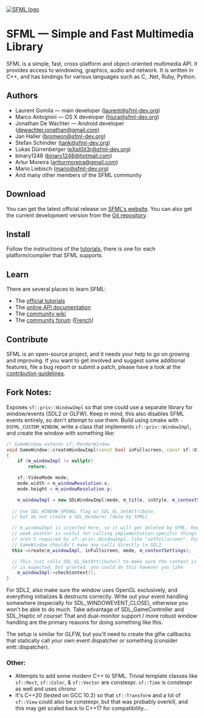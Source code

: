 [![SFML logo](https://www.sfml-dev.org/images/logo.png)](https://www.sfml-dev.org)

# SFML — Simple and Fast Multimedia Library

SFML is a simple, fast, cross-platform and object-oriented multimedia API. It provides access to windowing, graphics, audio and network. It is written in C++, and has bindings for various languages such as C, .Net, Ruby, Python.

## Authors

  - Laurent Gomila — main developer (laurent@sfml-dev.org)
  - Marco Antognini — OS X developer (hiura@sfml-dev.org)
  - Jonathan De Wachter — Android developer (dewachter.jonathan@gmail.com)
  - Jan Haller (bromeon@sfml-dev.org)
  - Stefan Schindler (tank@sfml-dev.org)
  - Lukas Dürrenberger (eXpl0it3r@sfml-dev.org)
  - binary1248 (binary1248@hotmail.com)
  - Artur Moreira (artturmoreira@gmail.com)
  - Mario Liebisch (mario@sfml-dev.org)
  - And many other members of the SFML community

## Download

You can get the latest official release on [SFML's website](https://www.sfml-dev.org/download.php). You can also get the current development version from the [Git repository](https://github.com/SFML/SFML).

## Install

Follow the instructions of the [tutorials](https://www.sfml-dev.org/tutorials/), there is one for each platform/compiler that SFML supports.

## Learn

There are several places to learn SFML:

  * The [official tutorials](https://www.sfml-dev.org/tutorials/)
  * The [online API documentation](https://www.sfml-dev.org/documentation/)
  * The [community wiki](https://github.com/SFML/SFML/wiki/)
  * The [community forum](https://en.sfml-dev.org/forums/) ([French](https://fr.sfml-dev.org/forums/))

## Contribute

SFML is an open-source project, and it needs your help to go on growing and improving. If you want to get involved and suggest some additional features, file a bug report or submit a patch, please have a look at the [contribution guidelines](https://www.sfml-dev.org/contribute.php).

## Fork Notes:

Exposes `sf::priv::WindowImpl` so that one could use a separate library for window/events (SDL2 or GLFW). Keep in mind, this also disables SFML events entirely, so don't attempt to use them. Build using cmake with `-DSFML_CUSTOM_WINDOW`, write a class that implements `sf::priv::WindowImpl`, and create the window with something like:

```cpp
// GameWindow extends sf::RenderWindow
void GameWindow::createWindowImpl(const bool inFullscreen, const sf::Uint32 inStyle)
{
	if (m_windowImpl != nullptr)
		return;

	sf::VideoMode mode;
	mode.width = m_windowResolution.x;
	mode.height = m_windowResolution.y;

	m_windowImpl = new SDLWindowImpl(mode, m_title, inStyle, m_contextSettings);
	
  // Use SDL_WINDOW_OPENGL flag w/ SDL_GL_SetAttribute, 
  // but do not create a SDL_Renderer (done by SFML)

  // m_windowImpl is injected here, so it will get deleted by SFML. Keeping a 
  // weak pointer is useful for calling implementation-specific things that 
  // aren't required by sf::priv::WindowImpl, like "setFullscreen". For example, 
  // GameWindow shouldn't make any calls directly to SDL2
  this->create(m_windowImpl, inFullscreen, mode, m_contextSettings);

  // This just calls SDL_GL_GetAttribute() to make sure the context is what 
  // is expected, but granted, you could do this however you like
	m_windowImpl->checkContext(); 
}
```
For SDL2, also make sure the window uses OpenGL exclusively, and everything initializes & destructs correctly. Write out your event handling somewhere (especially for SDL_WINDOWEVENT_CLOSE), otherwise you won't be able to do much. Take advantage of SDL_GameController and SDL_Haptic of course! That and dual-monitor support / more robust window handling are the primary reasons for doing something like this.

The setup is similar for GLFW, but you'll need to create the glfw callbacks that statically call your own event dispatcher or something (consider entt::dispatcher).

### Other:
- Attempts to add some modern C++ to SFML. Trivial template classes like `sf::Rect`, `sf::Color`, & `sf::Vector` are constexpr. `sf::Time` is constexpr as well and uses chrono
- It's C++20 (tested on GCC 10.2) so that `sf::Transform` and a lot of `sf::View` could also be constexpr, but that was probably overkill, and this may get scaled back to C++17 for compatibility...